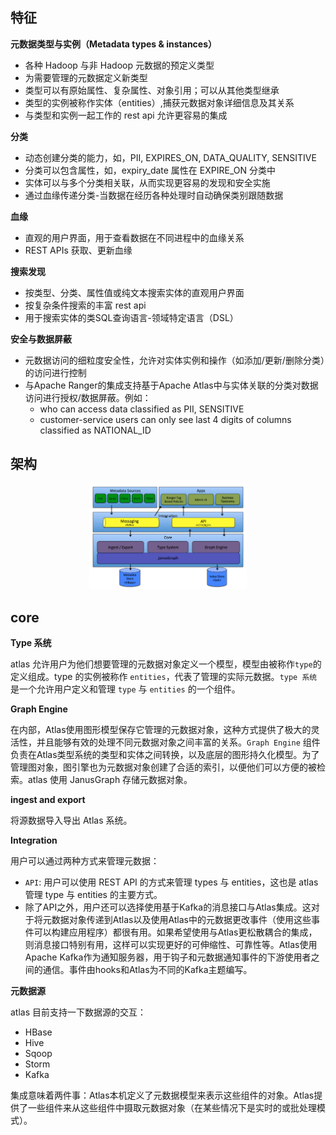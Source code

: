 ## 特征

**元数据类型与实例（Metadata types & instances）**

- 各种 Hadoop 与非 Hadoop 元数据的预定义类型
- 为需要管理的元数据定义新类型
- 类型可以有原始属性、复杂属性、对象引用；可以从其他类型继承
- 类型的实例被称作实体（entities）,捕获元数据对象详细信息及其关系
- 与类型和实例一起工作的 rest api 允许更容易的集成

**分类**

- 动态创建分类的能力，如，PII, EXPIRES_ON, DATA_QUALITY, SENSITIVE
- 分类可以包含属性，如，expiry_date 属性在 EXPIRE_ON 分类中
- 实体可以与多个分类相关联，从而实现更容易的发现和安全实施
- 通过血缘传递分类-当数据在经历各种处理时自动确保类别跟随数据

**血缘**

- 直观的用户界面，用于查看数据在不同进程中的血缘关系
- REST APIs 获取、更新血缘

**搜索发现**

- 按类型、分类、属性值或纯文本搜索实体的直观用户界面
- 按复杂条件搜索的丰富 rest api
- 用于搜索实体的类SQL查询语言-领域特定语言（DSL）

**安全与数据屏蔽**

- 元数据访问的细粒度安全性，允许对实体实例和操作（如添加/更新/删除分类）的访问进行控制
- 与Apache Ranger的集成支持基于Apache Atlas中与实体关联的分类对数据访问进行授权/数据屏蔽。例如：
  - who can access data classified as PII, SENSITIVE
  - customer-service users can only see last 4 digits of columns classified as NATIONAL_ID


## 架构

<div align="center">
    <img src="../../zzzimg/hadoop/atlas-architecture.png" width="50%" />
</div>

## core

**Type 系统**

atlas 允许用户为他们想要管理的元数据对象定义一个模型，模型由被称作`type`的定义组成。type 的实例被称作 `entities`，代表了管理的实际元数据。`type 系统`是一个允许用户定义和管理 `type` 与 `entities` 的一个组件。

**Graph Engine**

在内部，Atlas使用图形模型保存它管理的元数据对象，这种方式提供了极大的灵活性，并且能够有效的处理不同元数据对象之间丰富的关系。`Graph Engine` 组件负责在Atlas类型系统的类型和实体之间转换，以及底层的图形持久化模型。为了管理图对象，图引擎也为元数据对象创建了合适的索引，以便他们可以方便的被检索。atlas 使用 JanusGraph 存储元数据对象。

**ingest and export**

将源数据导入导出 Atlas 系统。

**Integration**

用户可以通过两种方式来管理元数据：

- `API`: 用户可以使用 REST API 的方式来管理 types 与 entities，这也是 atlas 管理 type 与 entities 的主要方式。
- 除了API之外，用户还可以选择使用基于Kafka的消息接口与Atlas集成。这对于将元数据对象传递到Atlas以及使用Atlas中的元数据更改事件（使用这些事件可以构建应用程序）都很有用。如果希望使用与Atlas更松散耦合的集成，则消息接口特别有用，这样可以实现更好的可伸缩性、可靠性等。Atlas使用Apache Kafka作为通知服务器，用于钩子和元数据通知事件的下游使用者之间的通信。事件由hooks和Atlas为不同的Kafka主题编写。

**元数据源**

atlas 目前支持一下数据源的交互：
- HBase
- Hive
- Sqoop
- Storm
- Kafka

集成意味着两件事：Atlas本机定义了元数据模型来表示这些组件的对象。Atlas提供了一些组件来从这些组件中摄取元数据对象（在某些情况下是实时的或批处理模式）。


